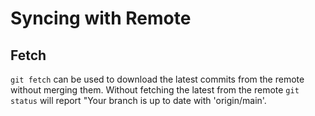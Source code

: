 # Syncing with Remote

## Fetch ##
`git fetch` can be used to download the latest commits from the remote without merging them. Without fetching the latest from the remote `git status` will report "Your branch is up to date with 'origin/main'.